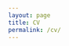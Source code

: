 ```yaml
---
layout: page
title: CV
permalink: /cv/
---
```


<object data="test_cv.pdf" type="application/pdf" width="700px" height="700px">
    <embed src="test_cv.pdf">
    </embed>
</object>